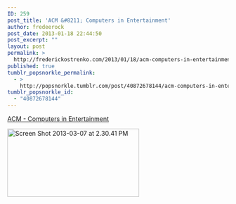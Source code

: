 ```yaml
---
ID: 259
post_title: 'ACM &#8211; Computers in Entertainment'
author: fredeerock
post_date: 2013-01-18 22:44:50
post_excerpt: ""
layout: post
permalink: >
  http://frederickostrenko.com/2013/01/18/acm-computers-in-entertainment/
published: true
tumblr_popsnorkle_permalink:
  - >
    http://popsnorkle.tumblr.com/post/40872678144/acm-computers-in-entertainment
tumblr_popsnorkle_id:
  - "40872678144"
---
```

<a href="https://cie.acm.org/">ACM - Computers in Entertainment</a>

<a href="http://frederickostrenko.com/wp/wp-content/uploads/2013/01/Screen-Shot-2013-03-07-at-2.30.41-PM.png"><img class="alignnone size-full wp-image-359" alt="Screen Shot 2013-03-07 at 2.30.41 PM" src="http://frederickostrenko.com/wp/wp-content/uploads/2013/01/Screen-Shot-2013-03-07-at-2.30.41-PM.png" width="300" height="155" /></a>
